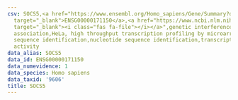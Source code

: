 ```yaml
---
csv: SOCS5,<a href="https://www.ensembl.org/Homo_sapiens/Gene/Summary?db=core;g=ENSG00000171150"
  target="_blank">ENSG00000171150</a>,<a href="https://www.ncbi.nlm.nih.gov/pubmed/17216044"
  target="_blank"><i class="fas fa-file"></i></a>",genetic interference,functional
  association,HeLa, high throughput transcription profiling by microarray,nucleotide
  sequence identification,nucleotide sequence identification,transcriptional regulation,down-regulates
  activity
data_alias: SOCS5
data_id: ENSG00000171150
data_numevidence: 1
data_species: Homo sapiens
data_taxid: '9606'
title: SOCS5
---
```

